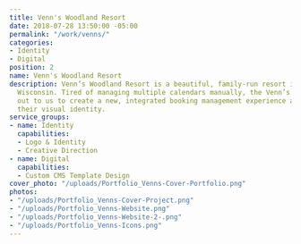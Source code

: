 ```yaml
---
title: Venn's Woodland Resort
date: 2018-07-28 13:50:00 -05:00
permalink: "/work/venns/"
categories:
- Identity
- Digital
position: 2
name: Venn's Woodland Resort
description: Venn’s Woodland Resort is a beautiful, family-run resort in Eagle River,
  Wisconsin. Tired of managing multiple calendars manually, the Venn’s team reached
  out to us to create a new, integrated booking management experience and to update
  their visual identity.
service_groups:
- name: Identity
  capabilities:
  - Logo & Identity
  - Creative Direction
- name: Digital
  capabilities:
  - Custom CMS Template Design
cover_photo: "/uploads/Portfolio_Venns-Cover-Portfolio.png"
photos:
- "/uploads/Portfolio_Venns-Cover-Project.png"
- "/uploads/Portfolio_Venns-Website.png"
- "/uploads/Portfolio_Venns-Website-2-.png"
- "/uploads/Portfolio_Venns-Icons.png"
---
```


